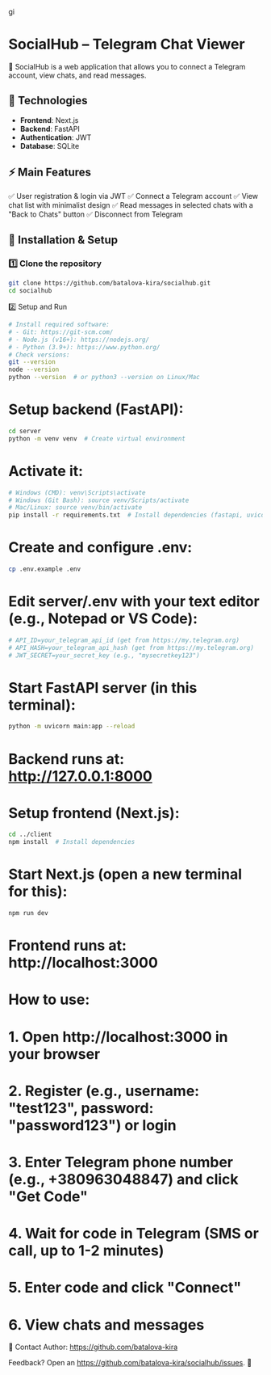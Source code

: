gi

# SocialHub – Telegram Chat Viewer

📌 SocialHub is a web application that allows you to connect a Telegram account, view chats, and read messages.

## 🚀 Technologies

-   **Frontend**: Next.js
-   **Backend**: FastAPI
-   **Authentication**: JWT
-   **Database**: SQLite

## ⚡ Main Features

✅ User registration & login via JWT
✅ Connect a Telegram account
✅ View chat list with minimalist design
✅ Read messages in selected chats with a "Back to Chats" button
✅ Disconnect from Telegram

## 🔧 Installation & Setup

### 1️⃣ Clone the repository

```bash
git clone https://github.com/batalova-kira/socialhub.git
cd socialhub
```

2️⃣ Setup and Run

```bash
# Install required software:
# - Git: https://git-scm.com/
# - Node.js (v16+): https://nodejs.org/
# - Python (3.9+): https://www.python.org/
# Check versions:
git --version
node --version
python --version  # or python3 --version on Linux/Mac
```

# Setup backend (FastAPI):

```bash
cd server
python -m venv venv  # Create virtual environment
```

# Activate it:

```bash
# Windows (CMD): venv\Scripts\activate
# Windows (Git Bash): source venv/Scripts/activate
# Mac/Linux: source venv/bin/activate
pip install -r requirements.txt  # Install dependencies (fastapi, uvicorn, sqlalchemy, aiosqlite, telethon, python-jose[cryptography], passlib[bcrypt], python-dotenv)
```

# Create and configure .env:

```bash
cp .env.example .env
```

# Edit server/.env with your text editor (e.g., Notepad or VS Code):

```bash
# API_ID=your_telegram_api_id (get from https://my.telegram.org)
# API_HASH=your_telegram_api_hash (get from https://my.telegram.org)
# JWT_SECRET=your_secret_key (e.g., "mysecretkey123")
```

# Start FastAPI server (in this terminal):

```bash
python -m uvicorn main:app --reload
```

# Backend runs at: http://127.0.0.1:8000

# Setup frontend (Next.js):

```bash
cd ../client
npm install  # Install dependencies
```

# Start Next.js (open a new terminal for this):

```bash
npm run dev
```

# Frontend runs at: http://localhost:3000

# How to use:

# 1. Open http://localhost:3000 in your browser

# 2. Register (e.g., username: "test123", password: "password123") or login

# 3. Enter Telegram phone number (e.g., +380963048847) and click "Get Code"

# 4. Wait for code in Telegram (SMS or call, up to 1-2 minutes)

# 5. Enter code and click "Connect"

# 6. View chats and messages

🤝 Contact
Author: https://github.com/batalova-kira

Feedback? Open an https://github.com/batalova-kira/socialhub/issues. 🚀

```

```
